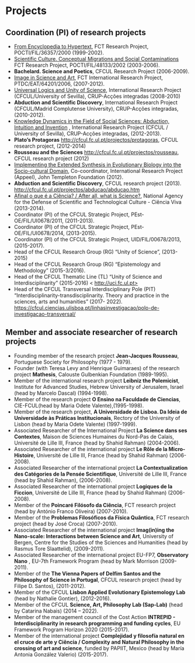 
# Projects

## Coordination (PI) of research projects

* [From Encyclopedia to Hypertext](https://cful.letras.ulisboa.pt/cfulprojects/hypertext-and-encyclopedia/), FCT Research Project, POCTI/FIL/36357/2000 (1999-2002). 
*  [Scientific Culture. Conceptual Migrations and Social Contaminations](https://cfcul.ciencias.ulisboa.pt/projectos/cultura-cientifica-migracoes-conceptuais-e-contaminacoes-sociais/)  FCT Research Project, POCTI/FIL/48133/2002 (2003-2006). 
* **Bachelard. Science and Poetics**, CFCUL Research Project  (2006-2009).
*  [Image in Science and Art](https://cfcul.ciencias.ulisboa.pt/projectos/a-imagem-na-ciencia-e-na-arte/), FCT International Research Project, PTDC/EAT/64201/2006, (2007-2012).
*  [Universal Logics and Unity of Science](<https://cfcul.ciencias.ulisboa.pt/projectos/logica-universal-e-unidade-da-ciencia/>),  International Research Project (CFCUL/University of Sevilla), CRUP-Acções integradas (2008-2010)
* **Abduction and Scientific Discovery**,  International Research Project  (CFCUL/Madrid Complutense University), CRUP-Acções integradas, (2010-2012).
*  [Knowledge Dynamics in the Field of Social Sciences: Abduction, Intuition and Invention](https://cfcul.ciencias.ulisboa.pt/projectos/dinamicas-do-conhecimento/) , International Research Project (CFCUL / University of Sevilla), CRUP-Acções integradas, (2012-2013). 
*  **Plato’s Protagoras** <http://cfcul.fc.ul.pt/projectos/protagoras>, CFCUL research project, (2012-2014)
* **Rousseau and the Sciences** <http://cfcul.fc.ul.pt/projectos/rousseau>, CFCUL research project (2012)
*	[Implementing the Extended Synthesis in Evolutionary Biology into the Socio-cultural Domain](https://ciencias.ulisboa.pt/pt/noticia/07-02-2013/appeel-applied-evolutionary-epistemology-lab), Co-coordinator,   International Research Project (Appeel), John Templeton Foundation (2012).  
* **Abduction and Scientific Discovery**, CFCUL research project  (2013). <http://cfcul.fc.ul.pt/projectos/abducao/abducao.htm>
* [Afinal o que é a Ciência? / After all, what is Science?](https://cfcul.ciencias.ulisboa.pt/projectos/afinal-o-que-e-a-ciencia/), National Agency for the Defense of Scientific and Technological Culture - Ciência Viva (2013-2014).
* Coordinator (PI) of the CFCUL Strategic Project, PEst-OE/FIL/UI0678/2011, (2011-2013).
* Coordinator (PI) of the CFCUL Strategic Project, PEst-OE/FIL/UI0678/2014, (2013-2015).
* Coordinator (PI) of the CFCUL Strategic Project, UID/FIL/00678/2013, (2015-2017).
* Head of the CFCUL Research Group (RG) “Unity of Science”, (2013-2015)
* Head of the CFCUL Research Group (RG) “Epistemology and Methodology” (2015-3/2016).
* Head of the CFCUL Thematic Line (TL) “Unity of Science and Interdisciplinarity” (2015-2016) < http://uci.fc.ul.pt>
* Head of the CFCUL Transversal Interdisciplinary Pole (PIT) “Interdisciplinarity-transdisciplinarity. Theory and practice in the sciences, arts and humanities” (2017- 2022).
https://cfcul.ciencias.ulisboa.pt/linhasinvestigacao/polo-de-investigacao-transversal/


## Member and associate researcher of research projects 

* Founding member of the research project **Jean-Jacques Rousseau**, Portuguese Society for Philosophy (1977 - 1979).  
* Founder (with Teresa Levy and Henrique Guimaraes) of the research project **Mathesis**, Calouste Gulbenkian Foundation  (1989-1995).
* Member of the international research project **Leibniz the Polemicist**, Institute for Advanced Studies, Hebrew University of Jerusalem, Israel (head by Marcelo Dascal) (1994-1998).
* Member of the research project **O Ensino na Faculdade de Ciencias**, CIE-FCUL(head by Maria Odete Valente),(1995-1998). 
* Member of the research project, **A Universidade de Lisboa. Da Ideia de Universidade às Práticas Institucionais**, Rectory of the University of Lisbon (head by Maria Odete Valente) (1997-1999).
* Associated Researcher of the International Project **La Science dans ses Contextes**, Maison de Sciences Humaines du Nord-Pas de Calais, Université de Lille III, France (head by Shahid Rahman) (2004-2006).
* Associated Researcher of the international project **Le Rôle de la Micro-Histoire**, Université de Lille III, France (head by Shahid Rahman) (2006-2008). 
* Associated Researcher of the international project **La Contextualization des Catégories de la Pensée Scientifique**, Université de Lille III, France (head by Shahid Rahman), (2006-2008). 
* Associated Researcher of the international project **Logiques de la Ficcion**, Université de Lille III, France (head by Shahid Rahman) (2006-2008). 
* Member of the **Poincaré Filósofo da Ciência**, FCT research project (head by António Franco Oliveira) (2007-2010). 
* Member of the  **Problemas Filosóficos da Física Quântica**,  FCT research project (head by José Croca) (2007-2010). 
* Associated Researcher of the international project **Imag(in)ing the Nano-scale: Interactions between Science and Art**, University of Bergen, Centre for the Studies of the Sciences and Humanities (head by Rasmus Tore Slaattelid), (2009-2011).  
* Associated Researcher of the international project EU-FP7,  **Observatory Nano** , EU-7th Framework Program (head by Mark Morrison (2009-2011). 
* Member of the  **The Vienna Papers of Delfim Santos and the Philosophy of Science in Portugal**, CFCUL research project (head by Filipe D. Santos), (2011-2012).
* Member of the CFCUL **Lisbon Applied Evolutionary Epistemology Lab** (head by Nathalie Gontier), (2012-2016).
* Member of the CFCUL **Science, Art, Philosophy Lab (Sap-Lab)** (head by Catarina Nabais) (2014 – 2022).
* Member of the management council of the Cost Action **INTREPID - Interdisciplinarity in research programming and funding cycles**,  EU Framework Program Horizon 2020 (2015-2017).
* Member of the international project **Complejidad y filosofía natural en el cruce de arte y Ciência / Complexity and Natural Philosophy in the crossing of art and science**, funded by PAPIIT, Mexico (head by María Antonia González Valerio) (2015-2017).
